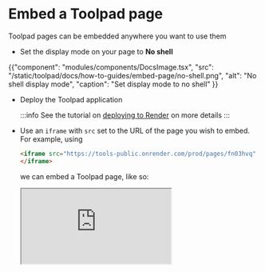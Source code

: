 # Embed a Toolpad page

<p class="description">Toolpad pages can be embedded anywhere you want to use them</p>

- Set the display mode on your page to **No shell**

{{"component": "modules/components/DocsImage.tsx", "src": "/static/toolpad/docs/how-to-guides/embed-page/no-shell.png", "alt": "No shell display mode", "caption": "Set display mode to no shell" }}

- Deploy the Toolpad application

  :::info
  See the tutorial on [deploying to Render](/toolpad/tutorials/render-deploy/) on more details
  :::

- Use an `iframe` with `src` set to the URL of the page you wish to embed. For example,
  using

  ```html
  <iframe src="https://tools-public.onrender.com/prod/pages/fn03hvq" loading="lazy">
  </iframe>
  ```

  we can embed a Toolpad page, like so:

    <iframe src="https://tools-public.onrender.com/prod/pages/fn03hvq" loading="lazy"></iframe>
